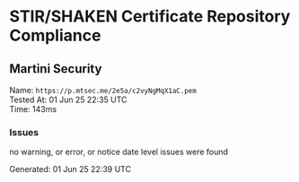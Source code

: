 # STIR/SHAKEN Certificate Repository Compliance

## Martini Security

Name: `https://p.mtsec.me/2e5a/c2vyNgMqX1aC.pem`\
Tested At: 01 Jun 25 22:35 UTC\
Time: 143ms

### Issues

no warning, or error, or notice date level issues were found

Generated: 01 Jun 25 22:39 UTC